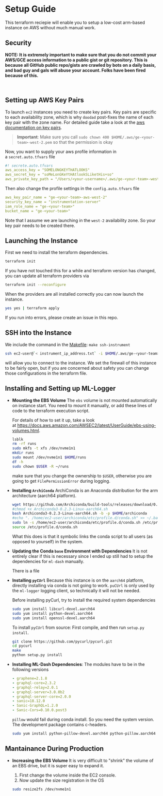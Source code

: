# Setup Guide

This terraform reciepie will enable you to setup a low-cost arm-based instance on AWS without much manual work.

## Security

**NOTE: It is extremely important to make sure that you do not commit your AWS/GCE access information to a public gist or git repository. This is because all GitHub public repo/gists are crawled by bots on a daily basis, and bad guy and gals will abuse your account. Folks have been fired because of this.**

 

## Setting up AWS Key Pairs

To launch `ec2` instances you need to create key pairs. Key pairs are specific to each availability zone, which is why `doodad` post-fixes the name of each key pair with the zone name. For detailed guide take a look at the [aws documentation on key pairs](https://docs.aws.amazon.com/AWSEC2/latest/UserGuide/ec2-key-pairs.html#how-to-generate-your-own-key-and-import-it-to-aws). 

> **Important**: Make sure you call `sudo chown 400 $HOME/.aws/ge-<your-team>-west-2.pem` so that the permission is okay

Now, you want to supply your aws profile information in a `secret.auto.tfvars` file

```yaml
#! secrete.auto.tfvars
aws_access_key = "SOMELONGKEYTHATLOOKS"
aws_secret_key = "soMeLonGKeYtHAtlookSLiketHis+so"
aws_private_key_path = "/Users/<your-username>/.aws/ge-<your-team>-west-2.pem"
```

Then also change the profile settings in the `config.auto.tfvars` file

```yaml
aws_key_pair_name = "ge-<your-team>-aws-west-2"
security_key_name = "instrumentation-server"
iam_role_name = "ge-<your-team>"
bucket_name = "ge-<your-team>"
```

Note that I assume we are launching in the `west-2` availability zone. So your key pair needs to be created there.

## Launching the Instance

First we need to install the terraform dependencies.

```bash
terraform init
```

If you have not touched this for a while and terraform version has changed, you can update all terraform providers via

```bash
terraform init --reconfigure
```

 

When the providers are all installed correctly you can now launch the instance.

```bash
yes yes | terraform apply
```

If you run into errors, please create an issue in this repo.



## SSH into the Instance

We include the command in the [Makefile](./Makefile): `make ssh-instrument`

```bash
ssh ec2-user@`< instrument_ip_address.txt` -i $HOME/.aws/ge-<your-team>-west-2.pem
```

will allow you to connect to the instance. We set the firewall of this instance to be fairly open, but if you are concerned about safety you can change those configurations in the terraform file.



## Installing and Setting up ML-Logger

- **Mounting the EBS Volume**  The `ebs` volume is not mounted automatically on instance start. You need to mount it manually, or add these lines of code to the terraform execution script. 

  For details of how to set it up, take a look at https://docs.aws.amazon.com/AWSEC2/latest/UserGuide/ebs-using-volumes.html.

  ```bash
  lsblk
  rm -rf runs
  sudo mkfs -t xfs /dev/nvme1n1
  mkdir runs
  sudo mount /dev/nvme1n1 $HOME/runs
  df -h
  sudo chown $USER -R ~/runs
  ```

  make sure that you change the ownership to `$USER`, otherwise you are going to get `FilePermissionError` during logging.

- **Installing `ArchiConda`**  ArchiConda is an Anaconda distribution for the arm architecture (aarch64 platform). 

  ```bash
  wget https://github.com/Archiconda/build-tools/releases/download/0.2.3/Archiconda3-0.2.3-Linux-aarch64.sh
  #chmod +x Archiconda3-0.2.3-Linux-aarch64.sh
  bash Archiconda3-0.2.3-Linux-aarch64.sh -b -p $HOME/archiconda
  #echo ". /home/ec2-user/archiconda/etc/profile.d/conda.sh" >> ~/.bashrc
  sudo ln -s /home/ec2-user/archiconda/etc/profile.d/conda.sh /etc/profile.d/conda.sh
  source /etc/profile.d/conda.sh
  ```

  What this does is that it symbolic links the conda script to all users (as opposed to yourself) in the system. 

- **Updating the Conda `base` Environment with Dependencies**  It is not entirely clear if this is necessary since I ended up still had to setup the dependencies for `ml-dash` manually. 

  There is a file  

- **Installing `pyCUrl`**  Because this instance is on the `aarch64` platform, directly installing via conda is not going to work. `puCUrl` is only used by the `ml-logger` logging client, so technically it will not be needed.

  Before installing pyCurl, try to install the required system dependencies

  ```bash
  sudo yum install libcurl-devel.aarch64
  sudo yum install python-devel.aarch64
  sudo yum install openssl-devel.aarch64
  ```

  To install `pyCUrl` from source: First compile, and then run `setup.py install`.

  ```bash
  git clone https://github.com/pycurl/pycurl.git
  cd pycurl
  make
  python setup.py install
  ```

  

- **Installing ML-Dash Dependencies**: The modules have to be in the following versions

  ```yaml
  - graphene=2.1.8
  - graphql-core=2.3.2
  - graphql-relay=2.0.1
  - graphql-server=3.0.0b2
  - graphql-server-core=2.0.0
  - sanic=18.12.0
  - Sanic-GraphQL=1.2.0
  - Sanic-Cors=0.10.0.post3
  ```

  `pillow` would fail during conda install. So you need the system version. The development package contains c-headers.

  ```bash
  sudo yum install python-pillow-devel.aarch64 python-pillow.aarch64
  ```



## Mantainance During Production

- **Increasing the EBS Volume** It is very difficult to "shrink" the volume of an EBS drive, but it is super easy to expand it.

  1. First change the volume inside the EC2 console.
  2. Now update the size registration in the OS

  ```bash
  sudo resize2fs /dev/nvme1n1
  ```

  